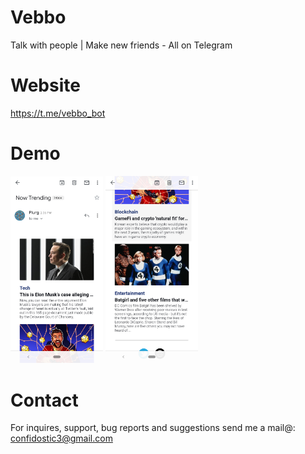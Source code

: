 # Vebbo

Talk with people | Make new friends - All on Telegram

# Website

<a href="https://t.me/vebbo_bot">https://t.me/vebbo_bot</a>

# Demo

<p float="left">
<img src="https://github.com/ConfidenceDev/Plurg/blob/main/screenshots/one.png?raw=true" width="148">
<img src="https://github.com/ConfidenceDev/Plurg/blob/main/screenshots/two.png?raw=true" width="148">
</p>

# Contact

For inquires, support, bug reports and suggestions send me a mail@: confidostic3@gmail.com
